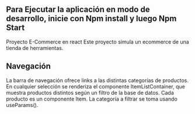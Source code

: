 ## Para Ejecutar la aplicación en modo de desarrollo, inicie con Npm install y luego Npm Start

Proyecto E-Commerce en react 
Este proyecto simula un ecommerce de una tienda de herramientas. 

## Navegación
La barra de navegación ofrece links a las distintas categorías de productos. En cualquier selección se renderiza el componente ItemListContainer, que muestra productos distintos según un filtro de la base de datos. Cada producto es un componente Item. La categoría a filtrar se toma usando useParams().


